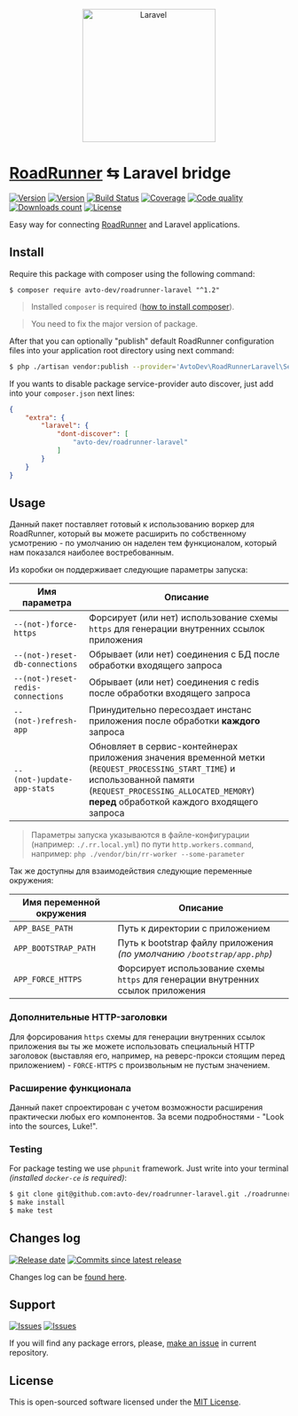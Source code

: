 <p align="center">
  <img src="https://laravel.com/assets/img/components/logo-laravel.svg" alt="Laravel" width="240" />
</p>

# [RoadRunner][roadrunner] ⇆ Laravel bridge

[![Version][badge_packagist_version]][link_packagist]
[![Version][badge_php_version]][link_packagist]
[![Build Status][badge_build_status]][link_build_status]
[![Coverage][badge_coverage]][link_coverage]
[![Code quality][badge_code_quality]][link_code_quality]
[![Downloads count][badge_downloads_count]][link_packagist]
[![License][badge_license]][link_license]

Easy way for connecting [RoadRunner][roadrunner] and Laravel applications.

## Install

Require this package with composer using the following command:

```shell
$ composer require avto-dev/roadrunner-laravel "^1.2"
```

> Installed `composer` is required ([how to install composer][getcomposer]).

> You need to fix the major version of package.

After that you can optionally "publish" default RoadRunner configuration files into your application root directory using next command:

```bash
$ php ./artisan vendor:publish --provider='AvtoDev\RoadRunnerLaravel\ServiceProvider' --tag=rr-config
```

If you wants to disable package service-provider auto discover, just add into your `composer.json` next lines:

```json
{
    "extra": {
        "laravel": {
            "dont-discover": [
                "avto-dev/roadrunner-laravel"
            ]
        }
    }
}
```

## Usage

Данный пакет поставляет готовый к использованию воркер для RoadRunner, который вы можете расширить по собственному усмотрению - по умолчанию он наделен тем функционалом, который нам показался наиболее востребованным.

Из коробки он поддерживает следующие параметры запуска:

Имя параметра | Описание
------------- | --------
`--(not-)force-https` | Форсирует (или нет) использование схемы `https` для генерации внутренних ссылок приложения
`--(not-)reset-db-connections` | Обрывает (или нет) соединения с БД после обработки входящего запроса
`--(not-)reset-redis-connections` | Обрывает (или нет) соединения с redis после обработки входящего запроса
`--(not-)refresh-app` | Принудительно пересоздает инстанс приложения после обработки **каждого** запроса
`--(not-)update-app-stats` | Обновляет в сервис-контейнерах приложения значения временной метки (`REQUEST_PROCESSING_START_TIME`) и использованной памяти (`REQUEST_PROCESSING_ALLOCATED_MEMORY`) **перед** обработкой каждого входящего запроса

> Параметры запуска указываются в файле-конфигурации (например: `./.rr.local.yml`) по пути `http.workers.command`, например: `php ./vendor/bin/rr-worker --some-parameter`

Так же доступны для взаимодействия следующие переменные окружения:

Имя переменной окружения | Описание
------------------------ | --------
`APP_BASE_PATH` | Путь к директории с приложением
`APP_BOOTSTRAP_PATH` | Путь к bootstrap файлу приложения _(по умолчанию `/bootstrap/app.php`)_
`APP_FORCE_HTTPS` | Форсирует использование схемы `https` для генерации внутренних ссылок приложения

### Дополнительные HTTP-заголовки 

Для форсирования `https` схемы для генерации внутренних ссылок приложения вы ты же можете использовать специальный HTTP заголовок (выставляя его, например, на реверс-прокси стоящим перед приложением) - `FORCE-HTTPS` с произвольным не пустым значением.

### Расширение функционала

Данный пакет спроектирован с учетом возможности расширения практически любых его компонентов. За всеми подробностями - "Look into the sources, Luke!".

### Testing

For package testing we use `phpunit` framework. Just write into your terminal _(installed `docker-ce` is required)_:

```bash
$ git clone git@github.com:avto-dev/roadrunner-laravel.git ./roadrunner-laravel && cd $_
$ make install
$ make test
```

## Changes log

[![Release date][badge_release_date]][link_releases]
[![Commits since latest release][badge_commits_since_release]][link_commits]

Changes log can be [found here][link_changes_log].

## Support

[![Issues][badge_issues]][link_issues]
[![Issues][badge_pulls]][link_pulls]

If you will find any package errors, please, [make an issue][link_create_issue] in current repository.

## License

This is open-sourced software licensed under the [MIT License][link_license].

[badge_packagist_version]:https://img.shields.io/packagist/v/avto-dev/roadrunner-laravel.svg?maxAge=180
[badge_php_version]:https://img.shields.io/packagist/php-v/avto-dev/roadrunner-laravel.svg?longCache=true
[badge_build_status]:https://travis-ci.org/avto-dev/roadrunner-laravel.svg?branch=master
[badge_code_quality]:https://img.shields.io/scrutinizer/g/avto-dev/roadrunner-laravel.svg?maxAge=180
[badge_coverage]:https://img.shields.io/codecov/c/github/avto-dev/roadrunner-laravel/master.svg?maxAge=60
[badge_downloads_count]:https://img.shields.io/packagist/dt/avto-dev/roadrunner-laravel.svg?maxAge=180
[badge_license]:https://img.shields.io/packagist/l/avto-dev/roadrunner-laravel.svg?longCache=true
[badge_release_date]:https://img.shields.io/github/release-date/avto-dev/roadrunner-laravel.svg?style=flat-square&maxAge=180
[badge_commits_since_release]:https://img.shields.io/github/commits-since/avto-dev/roadrunner-laravel/latest.svg?style=flat-square&maxAge=180
[badge_issues]:https://img.shields.io/github/issues/avto-dev/roadrunner-laravel.svg?style=flat-square&maxAge=180
[badge_pulls]:https://img.shields.io/github/issues-pr/avto-dev/roadrunner-laravel.svg?style=flat-square&maxAge=180
[link_releases]:https://github.com/avto-dev/roadrunner-laravel/releases
[link_packagist]:https://packagist.org/packages/avto-dev/roadrunner-laravel
[link_build_status]:https://travis-ci.org/avto-dev/roadrunner-laravel
[link_coverage]:https://codecov.io/gh/avto-dev/roadrunner-laravel/
[link_changes_log]:https://github.com/avto-dev/roadrunner-laravel/blob/master/CHANGELOG.md
[link_code_quality]:https://scrutinizer-ci.com/g/avto-dev/roadrunner-laravel/
[link_issues]:https://github.com/avto-dev/roadrunner-laravel/issues
[link_create_issue]:https://github.com/avto-dev/roadrunner-laravel/issues/new/choose
[link_commits]:https://github.com/avto-dev/roadrunner-laravel/commits
[link_pulls]:https://github.com/avto-dev/roadrunner-laravel/pulls
[link_license]:https://github.com/avto-dev/roadrunner-laravel/blob/master/LICENSE
[getcomposer]:https://getcomposer.org/download/
[roadrunner]:https://github.com/spiral/roadrunner
